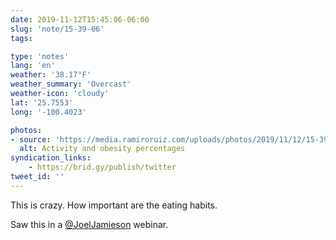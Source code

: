 ```yaml
---
date: 2019-11-12T15:45:06-06:00
slug: 'note/15-39-06'
tags:

type: 'notes'
lang: 'en'
weather: '38.17°F'
weather_summary: 'Overcast'
weather-icon: 'cloudy'
lat: '25.7553'
long: '-100.4023'

photos:
- source: 'https://media.ramiroruiz.com/uploads/photos/2019/11/12/15-39-06/activity-and-obesity-percentages.jpeg'
  alt: Activity and obesity percentages
syndication_links:
    - https://brid.gy/publish/twitter
tweet_id: ''
---
```

This is crazy. How important are the eating habits. 

Saw this in a <a href="https://twitter.com/@JoelJamieson">@JoelJamieson</a> webinar.